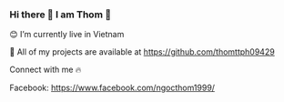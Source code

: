 ### Hi there 👋 I am Thom :pineapple:

<!--
**thomttph09429/thomttph09429** is a ✨ _special_ ✨ repository because its `README.md` (this file) appears on your GitHub profile.

Here are some ideas to get you started:

- 🔭 I’m currently working on ...
- 🌱 I’m currently learning ...
- 👯 I’m looking to collaborate on ...
- 🤔 I’m looking for help with ...
- 💬 Ask me about ...
- 📫 How to reach me: ...
- 😄 Pronouns: ...
- ⚡ Fun fact: ...
-->
:blush: I’m currently live in Vietnam

🍞 All of my projects are available at https://github.com/thomttph09429

Connect with me 🔥

Facebook: https://www.facebook.com/ngocthom1999/








